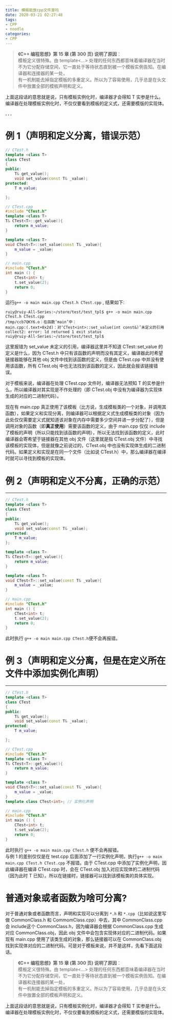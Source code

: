 ```yaml
---
title: 模板能放cpp文件里吗
date: 2020-03-21 02:27:48
tags:
- CPP
- noodle
categories:
- CPP
---
```




>   **《C++ 编程思想》第 15 章 (第 300 页) 说明了原因**：  
>    模板定义很特殊。由 template<…> 处理的任何东西都意味着编译器在当时不为它分配存储空间，它一直处于等待状态直到被一个模板实例告知。在编译器和连接器的某一处，  
>    有一机制能去掉指定模板的多重定义。所以为了容易使用，几乎总是在头文件中放置全部的模板声明和定义。

上面这段话的意思就是说，只有模板实例化时，编译器才会得知 T 实参是什么。编译器在处理模板实例化时，不仅仅要看到模板的定义式，还需要模版的实现体。


**. . .**<!-- more -->


# 例 1（声明和定义分离，错误示范）

``` cpp
// CTest.h
template <class T>
class CTest
{
public:
    T& get_value();
    void set_value(const T& _value);
protected:
    T m_value;

};
```

``` cpp
// CTest.cpp
#include "CTest.h"
template <class T>
T& CTest<T>::get_value(){
    return m_value;
} 

template <class T>
void CTest<T>::set_value(const T& _value){
    m_value = _value;
}
```

``` cpp
// main.cpp
#include "CTest.h"
int main () {
    CTest<int> t;
    t.set_value(2);
    return 0;
}
```

运行`g++ -o main main.cpp CTest.h CTest.cpp` , 结果如下:

```
ruiy@ruiy-All-Series:~/store/test/test_tpl$ g++ -o main main.cpp CTest.h CTest.cpp 
/tmp/ccb7QKY6.o：在函数‘main’中：
main.cpp:(.text+0x2d)：对‘CTest<int>::set_value(int const&)’未定义的引用
collect2: error: ld returned 1 exit status
ruiy@ruiy-All-Series:~/store/test/test_tpl$
```

这里报错为 set_value 未定义的引用，编译器这里并不知道 CTest<int>::set_value 的定义是什么，因为 CTest.h 中只有该函数的声明而没有其定义，编译器此时希望链接器能够在其他 obj 文件中找到该函数的定义，但是由 CTest.cpp 中并没有使用该函数，所有 CTest.obj 中也无法找到该函数的定义，因此就会报该链接错误。

对于模板来说，编译器在处理 CTest.cpp 文件时，编译器无法预知 T 的实参是什么，所以编译器对其实现是不作处理的（即 CTest.obj 中没有为编译器为实现体生成的对应的二进制代码）。

现在有 main.cpp 真正使用了该模板（比方说，生成模板类的一个对象，并调用其函数），如果定义和实现分离，则编译器可以根据定义式生成模板类的对象（因为此处仅仅需要定义式就知道该对象在内存中需要多少空间并进一步分配了），但是调用对象的函数（即**真正使用**）需要该函数的定义，由于 main.cpp 仅仅 include 了模板的声明（所以只能找到该函数的声明），所以无法找到该函数的定义，此时编译器会寄希望于链接器在其他 obj 文件（这里就是指 CTest.obj 文件）中寻找该模板的实现体，但是就像之前说过的，CTest.obj 中也没有实现体生成的二进制代码。如果定义和实现是在同一个文件（比如说 CTest.h）中，那么编译器在编译时就可以寻找到模板的实现体。

# 例 2（声明和定义不分离，正确的示范）
-------------------

``` cpp
// CTest.h
template <class T>
class CTest
{
public:
    T& get_value();
    void set_value(const T& _value);
protected:
    T m_value;
};

template <class T>
T& CTest<T>::get_value(){
    return m_value;
}

template <class T>
void CTest<T>::set_value(const T& _value){
    m_value = _value;
}
```

``` cpp
// main.cpp
#include "CTest.h"
int main () {
    CTest<int> t;
    t.set_value(2);
    return 0;
}
```

此时执行 `g++ -o main main.cpp CTest.h`便不会再报错。


# 例 3（声明和定义分离，但是在定义所在文件中添加实例化声明）

----------------------------------

``` cpp
// CTest.h
template <class T>
class CTest
{
public:
    T& get_value();
    void set_value(const T& _value);
protected:
    T m_value;

};
```

``` cpp
// CTest.cpp
#include "CTest.h"
template <class T>
T& CTest<T>::get_value(){
    return m_value;
} 

template <class T>
void CTest<T>::set_value(const T& _value){
    m_value = _value;
}
template class CTest<int>; // 实例化声明
```

``` cpp
// main.cpp
#include "CTest.h"
int main () {
    CTest<int> t;
    t.set_value(2);
    return 0;
}
```

此时执行 `g++ -o main main.cpp CTest.h` 便不会再报错。  
与例 1 的差别仅仅是在 test.cpp 后面添加了一行实例化声明，执行`g++ -o main main.cpp CTest.h CTest.cpp` 不报错。由于 CTest.cpp 中添加了实例化声明，因此编译器在编译 CTest.cpp 时，会在 CTest.obj 加入对应实现体的二进制代码（因为此时 T 已知）。所以在链接时，链接器可以找到该模板类的具体实现。


# 普通对象或者函数为啥可分离?

对于普通对象或者函数而言，声明和实现可以分离到 ` *.h ` 和 ` *.cpp `（比如说这里写做 CommonClass.h 和 CommomClass.cpp）中去，其中 CommonClass.cpp 会 include这个 CommonClass.h，因为编译器会根据 CommonClass.cpp 生成对应 CommonClass.obj，因此 obj 文件中会包含实现体对应的二进制代码。如果现有 main.cpp 使用了该类生成的对象，那么链接器可以在 CommonClass.obj 找到实现体对应的二进制代码。可是对于模板来说，并不是这样，先看下面这段话。

>   **《C++ 编程思想》第 15 章 (第 300 页) 说明了原因**：  
>    模板定义很特殊。由 template<…> 处理的任何东西都意味着编译器在当时不为它分配存储空间，它一直处于等待状态直到被一个模板实例告知。在编译器和连接器的某一处，  
>    有一机制能去掉指定模板的多重定义。所以为了容易使用，几乎总是在头文件中放置全部的模板声明和定义。

上面这段话的意思就是说，只有模板实例化时，编译器才会得知 T 实参是什么。编译器在处理模板实例化时，不仅仅要看到模板的定义式，还需要模版的实现体。